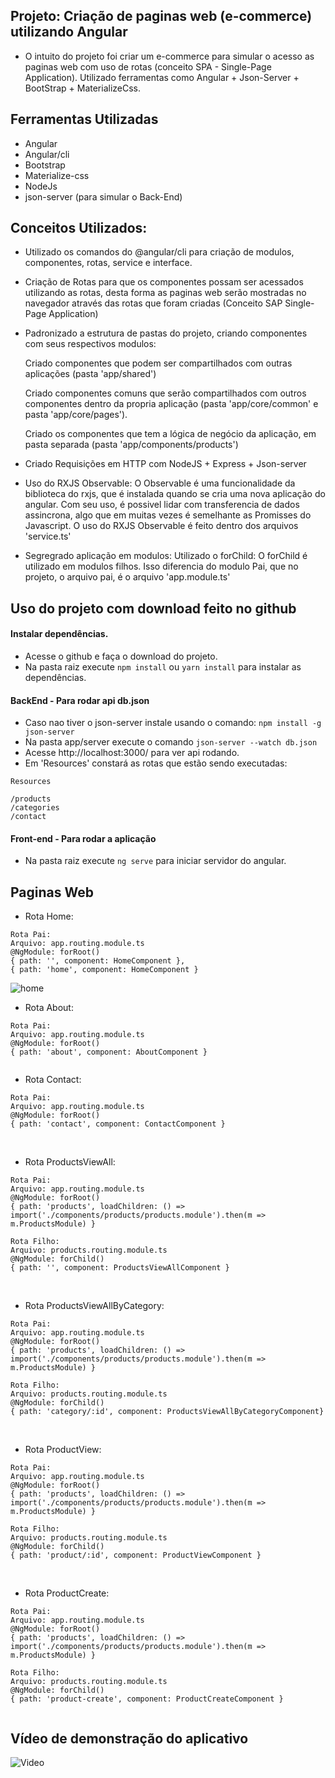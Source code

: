 ## Projeto: Criação de paginas web (e-commerce) utilizando Angular 

- O intuito do projeto foi criar um e-commerce para simular o acesso as paginas web com uso de rotas (conceito SPA - Single-Page Application). Utilizado ferramentas como Angular + Json-Server + BootStrap + MaterializeCss.

## Ferramentas Utilizadas

- Angular
- Angular/cli
- Bootstrap
- Materialize-css
- NodeJs
- json-server (para simular o Back-End)

## Conceitos Utilizados:

- Utilizado os comandos do @angular/cli para criação de modulos, componentes, rotas, service e interface.

- Criação de Rotas para que os componentes possam ser acessados utilizando as rotas, desta forma
as paginas web serão mostradas no navegador através das rotas que foram criadas (Conceito SAP Single-Page Application)

- Padronizado a estrutura de pastas do projeto, criando componentes com seus respectivos modulos:
 
    Criado componentes que podem ser compartilhados com outras aplicações (pasta 'app/shared')

    Criado componentes comuns que serão compartilhados com outros componentes dentro da propria aplicação (pasta 'app/core/common' e pasta 'app/core/pages').

    Criado os componentes que tem a lógica de negócio da aplicação, em pasta separada (pasta 'app/components/products')

- Criado Requisições em HTTP com NodeJS + Express + Json-server

- Uso do RXJS Observable: O Observable é uma funcionalidade da biblioteca do rxjs, que é instalada quando se cria uma nova aplicação do angular. Com seu uso, é possivel lidar com transferencia de dados assincrona, algo que em muitas vezes é semelhante as Promisses do Javascript. O uso do RXJS Observable é feito dentro dos arquivos 'service.ts'

- Segregrado aplicação em modulos: Utilizado o forChild: O forChild é utilizado em modulos filhos. Isso diferencia do modulo Pai, que no projeto, o arquivo pai, é o arquivo 'app.module.ts'


## Uso do projeto com download feito no github

#### Instalar dependências.

- Acesse o github e faça o download do projeto. 
- Na pasta raiz execute `npm install` ou `yarn install` para instalar as dependências.

#### BackEnd - Para rodar api db.json

- Caso nao tiver o json-server instale usando o comando: `npm install -g json-server`
- Na pasta app/server execute o comando `json-server --watch db.json` 
- Acesse http://localhost:3000/ para ver api rodando. 
- Em 'Resources' constará as rotas que estão sendo executadas:

````
Resources

/products
/categories
/contact 

````

#### Front-end - Para rodar a aplicação

- Na pasta raiz execute `ng serve` para iniciar servidor do angular.

## Paginas Web
- Rota Home: 

```` 
Rota Pai:
Arquivo: app.routing.module.ts 
@NgModule: forRoot() 
{ path: '', component: HomeComponent },
{ path: 'home', component: HomeComponent }
````

<img src="https://github.com/camila-github/projeto-angular-ecommerce/blob/main/docs/img/img-home.png" alt="home">

- Rota About:  

````
Rota Pai:
Arquivo: app.routing.module.ts
@NgModule: forRoot()
{ path: 'about', component: AboutComponent }
````

<img src="https://github.com/camila-github/projeto-angular-ecommerce/blob/main/docs/img/img-about.png" alt="" itemprop="logo">

- Rota Contact:  

````
Rota Pai:
Arquivo: app.routing.module.ts
@NgModule: forRoot()
{ path: 'contact', component: ContactComponent }
````

<img src="https://github.com/camila-github/projeto-angular-ecommerce/blob/main/docs/img/img-contact1.png" alt="" itemprop="logo">

<img src="https://github.com/camila-github/projeto-angular-ecommerce/blob/main/docs/img/img-contact2.png" alt="" itemprop="logo">

<img src="https://github.com/camila-github/projeto-angular-ecommerce/blob/main/docs/img/img-contact3.png" alt="" itemprop="logo">

- Rota ProductsViewAll:  
```` 
Rota Pai:
Arquivo: app.routing.module.ts
@NgModule: forRoot()
{ path: 'products', loadChildren: () => import('./components/products/products.module').then(m => m.ProductsModule) }

Rota Filho:
Arquivo: products.routing.module.ts
@NgModule: forChild()
{ path: '', component: ProductsViewAllComponent }
````

<img src="https://github.com/camila-github/projeto-angular-ecommerce/blob/main/docs/img/img-visualizar-todos-os-produtos1.png" alt="" itemprop="logo">

<img src="https://github.com/camila-github/projeto-angular-ecommerce/blob/main/docs/img/img-visualizar-todos-os-produtos2.png" alt="" itemprop="logo">

<img src="https://github.com/camila-github/projeto-angular-ecommerce/blob/main/docs/img/img-visualizar-todos-os-produtos3.png" alt="" itemprop="logo">


- Rota ProductsViewAllByCategory:
````
Rota Pai: 
Arquivo: app.routing.module.ts
@NgModule: forRoot()
{ path: 'products', loadChildren: () => import('./components/products/products.module').then(m => m.ProductsModule) }

Rota Filho:
Arquivo: products.routing.module.ts
@NgModule: forChild()
{ path: 'category/:id', component: ProductsViewAllByCategoryComponent}
````

<img src="https://github.com/camila-github/projeto-angular-ecommerce/blob/main/docs/img/img-visualizar-por-categoria-blusas.png" alt="" itemprop="logo">

<img src="https://github.com/camila-github/projeto-angular-ecommerce/blob/main/docs/img/img-visualizar-por-categoria-sandalia.png" alt="" itemprop="logo">

- Rota ProductView:
````
Rota Pai: 
Arquivo: app.routing.module.ts
@NgModule: forRoot()
{ path: 'products', loadChildren: () => import('./components/products/products.module').then(m => m.ProductsModule) }

Rota Filho: 
Arquivo: products.routing.module.ts
@NgModule: forChild()
{ path: 'product/:id', component: ProductViewComponent }
````

<img src="https://github.com/camila-github/projeto-angular-ecommerce/blob/main/docs/img/img-visualize-detalhe-do-produto1.png" alt="" itemprop="logo">

<img src="https://github.com/camila-github/projeto-angular-ecommerce/blob/main/docs/img/img-visualize-detalhe-do-produto2.png" alt="" itemprop="logo">


- Rota ProductCreate:  
```` 
Rota Pai: 
Arquivo: app.routing.module.ts
@NgModule: forRoot()
{ path: 'products', loadChildren: () => import('./components/products/products.module').then(m => m.ProductsModule) }

Rota Filho: 
Arquivo: products.routing.module.ts
@NgModule: forChild()
{ path: 'product-create', component: ProductCreateComponent }
````

<img src="https://github.com/camila-github/projeto-angular-ecommerce/blob/main/docs/img/img-criar-produto.png" alt="" itemprop="logo">

## Vídeo de demonstração do aplicativo

![Video]()
